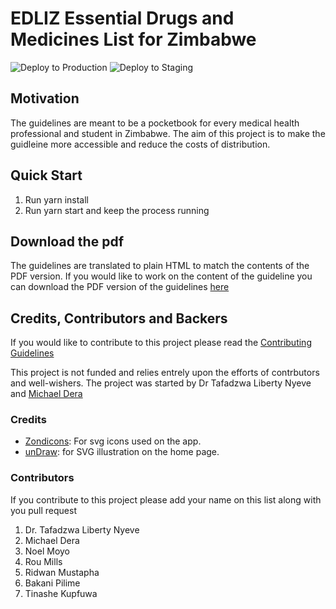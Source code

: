 # EDLIZ Essential Drugs and Medicines List  for Zimbabwe

![Deploy to Production](https://github.com/michaeldera/edliz/workflows/Deploy%20to%20Production/badge.svg) ![Deploy to Staging](https://github.com/michaeldera/edliz/workflows/Deploy%20to%20Staging/badge.svg)

## Motivation

The guidelines are meant to be a pocketbook for every medical health professional and student in Zimbabwe. The aim of this project is to make the guidleine more accessible and reduce the costs of distribution.

## Quick Start
1. Run yarn install
1. Run yarn start and keep the process running

## Download the pdf

The guidelines are translated to plain HTML to match the contents of the PDF version. If you would like to work on the content of the guideline you can download the PDF version of the guidelines [here](https://1drv.ms/b/s!Ao4d2kZfYkv5hKMKSW9x8-X-pE0zIg)

## Credits, Contributors and Backers

If you would like to contribute to this project please read the [Contributing Guidelines](https://github.com/michaeldera/edliz/blob/master/CONTRIBUTING.md)

This project is not funded and relies entrely upon the  efforts of contrbutors and well-wishers.
The project was started by Dr Tafadzwa Liberty Nyeve and  [Michael Dera](https://www.github.com/michaeldera)

### Credits

- [Zondicons](https://www.zondicons.com/): For svg icons used on the app.
- [unDraw](https://undraw.co/): for SVG illustration on the home page.

### Contributors

If you contribute to this  project please add your name on this list along with you pull request

1. Dr. Tafadzwa Liberty Nyeve
2. Michael Dera
3. Noel Moyo
4. Rou Mills
5. Ridwan Mustapha
6. Bakani Pilime
7. Tinashe Kupfuwa
